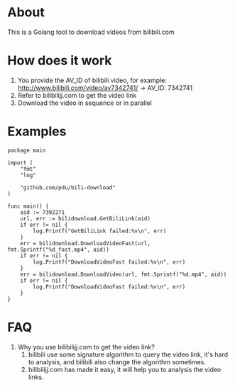 # About

This is a Golang tool to download videos from bilibili.com

# How does it work

1. You provide the AV_ID of bilibili video, for example: http://www.bilibili.com/video/av7342741/ -> AV_ID: 7342741
2. Refer to bilibilijj.com to get the video link
3. Download the video in sequence or in parallel

# Examples

```
package main

import (
    "fmt"
    "log"

    "github.com/pdu/bili-download"
)

func main() {
    aid := 7392271
    url, err := bilidownload.GetBiliLink(aid)
    if err != nil {
        log.Printf("GetBiliLink failed:%v\n", err)
    }
    err = bilidownload.DownloadVideoFast(url, fmt.Sprintf("%d_fast.mp4", aid))
    if err != nil {
        log.Printf("DownloadVideoFast failed:%v\n", err)
    }
    err = bilidownload.DownloadVideo(url, fmt.Sprintf("%d.mp4", aid))
    if err != nil {
        log.Printf("DownloadVideoFast failed:%v\n", err)
    }
}
```

# FAQ

1. Why you use bilibilijj.com to get the video link?
   1. bilibili use some signature algorithm to query the video link, it's hard to analysis, and bilibili also change the algorithm sometimes.
   2. bilibilijj.com has made it easy, it will help you to analysis the video links.
